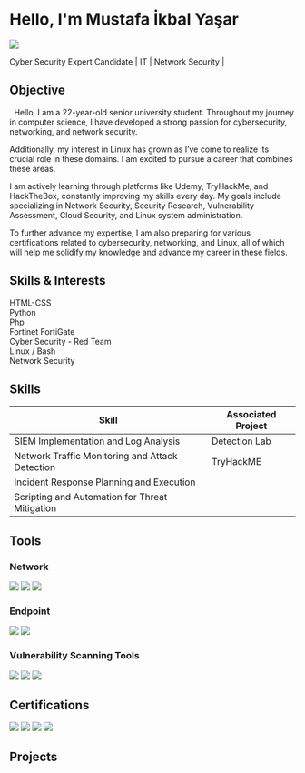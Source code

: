 
# Hello, I'm Mustafa İkbal Yaşar
<a href="https://www.linkedin.com/in/mustafa-ikbal-yasar1/"><img src="https://img.shields.io/badge/-LinkedIn-0072b1?&style=for-the-badge&logo=linkedin&logoColor=white" /></a>

Cyber Security Expert Candidate | IT | Network Security |
## Objective

<div>&nbsp&nbspHello, I am a 22-year-old senior university student. Throughout my journey in computer science, I have developed a strong passion for cybersecurity, networking, and network security. 
    
Additionally, my interest in Linux has grown as I’ve come to realize its crucial role in these domains. I am excited to pursue a career that combines these areas.

I am actively learning through platforms like Udemy, TryHackMe, and HackTheBox, constantly improving my skills every day. My goals include specializing in Network Security, Security Research, Vulnerability Assessment, Cloud Security, and Linux system administration.

To further advance my expertise, I am also preparing for various certifications related to cybersecurity, networking, and Linux, all of which will help me solidify my knowledge and advance my career in these fields.</div>

## Skills & Interests

<div>HTML-CSS</div>
<div>Python</div>
<div>Php</div>
<div>Fortinet FortiGate</div>
<div>Cyber Security - Red Team</div>
<div>Linux / Bash </div>
<div>Network Security</div>

## Skills

| Skill                                         | Associated Project         |
|-----------------------------------------------|----------------------------|
| SIEM Implementation and Log Analysis          | Detection Lab |
| Network Traffic Monitoring and Attack Detection | TryHackME |
| Incident Response Planning and Execution      ||
| Scripting and Automation for Threat Mitigation ||

## Tools

### Network
<div>
    <img src="https://img.shields.io/badge/-Nmap-4D997B?&style=for-the-badge&logo=Nmap&logoColor=white" />
    <img src="https://img.shields.io/badge/-Wireshark-1679A7?&style=for-the-badge&logo=Wireshark&logoColor=white" />
    <img src="https://img.shields.io/badge/-Metasploit-ED1C24?&style=for-the-badge&logo=Metasploit&logoColor=white" />
</div>

### Endpoint
<div>
    <img src="https://img.shields.io/badge/-Microsoft_Defender_for_Endpoint-00A4EF?&style=for-the-badge&logo=Microsoft&logoColor=white" />
    <img src="https://img.shields.io/badge/-Velociraptor-4B275F?&style=for-the-badge&logo=Velociraptor&logoColor=white" />
</div>

### Vulnerability Scanning Tools
<div>
    <img src="https://img.shields.io/badge/-Nessus-339933?&style=for-the-badge" />
    <img src="https://img.shields.io/badge/-OpenVAS-2C2D72?&style=for-the-badge" />
     <img src="https://img.shields.io/badge/-Snort-5586B4?&style=for-the-badge&logo=Snort&logoColor=white" />
</div>

## Certifications
<img src="https://img.shields.io/badge/-CompTIA%20Security+-E24033?&style=for-the-badge&logo=CompTIA&logoColor=white" />
<img src="https://img.shields.io/badge/-Cisco%20CCNA-1BA0D7?&style=for-the-badge&logo=Cisco&logoColor=white" />
<img src="https://img.shields.io/badge/-Fortinet-EE3124?&style=for-the-badge&logo=Fortinet&logoColor=white" />
<img src="https://img.shields.io/badge/-IBM-052FAD?&style=for-the-badge&logo=IBM&logoColor=white" />



## Projects
